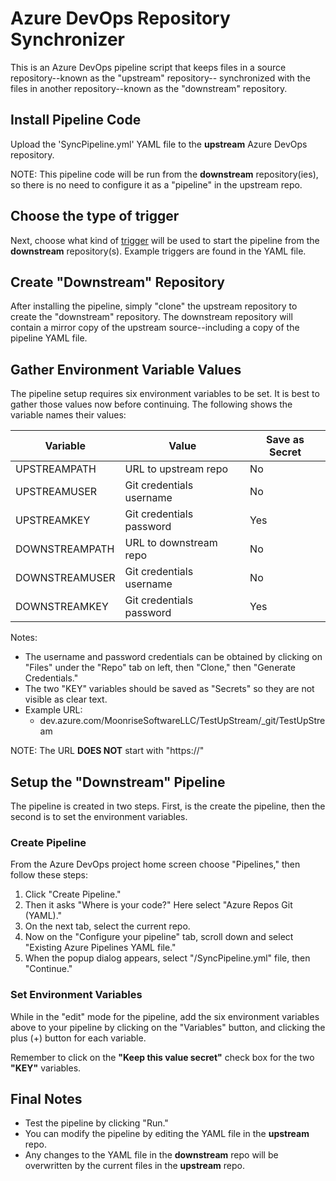 # Azure DevOps Repository Synchronizer

This is an Azure DevOps pipeline script that keeps files in a source repository--known as the "upstream" repository--
synchronized with the files in another repository--known as the "downstream" repository.

## Install Pipeline Code

Upload the 'SyncPipeline.yml' YAML file to the __upstream__ Azure DevOps repository.

NOTE: This pipeline code will be run from the __downstream__ repository(ies), so there is no need to configure
it as a "pipeline" in the upstream repo.

## Choose the type of trigger

Next, choose what kind of [trigger](https://learn.microsoft.com/en-us/azure/devops/pipelines/repos/azure-repos-git?view=azure-devops&tabs=yaml#ci-triggers) will be used to start the pipeline from the __downstream__ repository(s). Example triggers are found in the YAML file.

## Create "Downstream" Repository

After installing the pipeline, simply "clone" the upstream repository to create the "downstream" repository.
The downstream repository will contain a mirror copy of the upstream source--including a copy of the pipeline YAML file.

## Gather Environment Variable Values

The pipeline setup requires six environment variables to be set. It is best to gather those values now
before continuing.  The following shows the variable names their values:

| Variable        | Value           | Save as Secret   |
| --------------- | --------------- | ---------------- |
| UPSTREAMPATH    | URL to upstream repo     | No      |
| UPSTREAMUSER    | Git credentials username | No      |
| UPSTREAMKEY     | Git credentials password | Yes     |
| DOWNSTREAMPATH  | URL to downstream repo   | No      |
| DOWNSTREAMUSER  | Git credentials username | No      |
| DOWNSTREAMKEY   | Git credentials password | Yes     |

Notes:

* The username and password credentials can be obtained by clicking on "Files" under the "Repo" tab on left, then "Clone," then "Generate Credentials."
* The two "KEY" variables should be saved as "Secrets" so they are not visible as clear text.
* Example URL:
  *  dev.azure.com/MoonriseSoftwareLLC/TestUpStream/_git/TestUpStream

NOTE: The URL __DOES NOT__ start with "https://"

## Setup the "Downstream" Pipeline

The pipeline is created in two steps. First, is the create the pipeline, then the second is to set the environment variables.

### Create Pipeline

From the Azure DevOps project home screen choose "Pipelines," then follow these steps:

1. Click "Create Pipeline."
2. Then it asks "Where is your code?"  Here select  "Azure Repos Git (YAML)."
3. On the next tab, select the current repo.
4. Now on the "Configure your pipeline" tab, scroll down and select "Existing Azure Pipelines YAML file."
5. When the popup dialog appears, select "/SyncPipeline.yml" file, then "Continue."

### Set Environment Variables

While in the "edit" mode for the pipeline, add the six environment variables above to your pipeline by clicking on the "Variables" button, and clicking the plus (+) button for each variable.

Remember to click on the __"Keep this value secret"__ check box for the two __"KEY"__ variables.

## Final Notes

* Test the pipeline by clicking "Run."
* You can modify the pipeline by editing the YAML file in the __upstream__ repo.
* Any changes to the YAML file in the __downstream__ repo will be overwritten by the current files in the __upstream__ repo.
